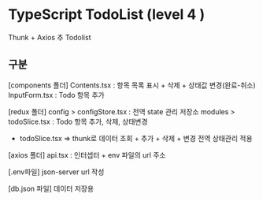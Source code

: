 # TypeScript TodoList (level 4 )

Thunk + Axios 추 Todolist

## 구분

[components 폴더]
Contents.tsx : 항목 목록 표시 + 삭제 + 상태값 변경(완료-취소)
InputForm.tsx : Todo 항목 추가

[redux 폴더]
config > configStore.tsx : 전역 state 관리 저장소
modules > todoSlice.tsx : Todo 항목 추가, 삭제, 상태변경
* todoSlice.tsx => thunk로 데이터 조회 + 추가 + 삭제 + 변경 전역 상태관리 적용

[axios 폴더]
api.tsx : 인터셉터 + env 파일의 url 주소

[.env파일]
json-server url 작성

[db.json 파일]
데이터 저장용


